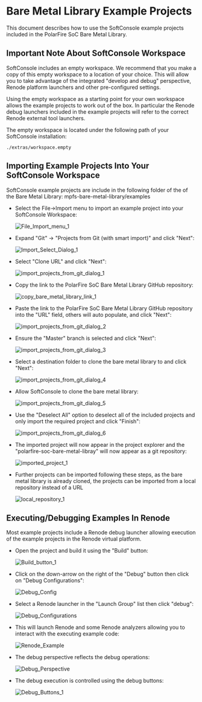 # Bare Metal Library Example Projects
This document describes how to use the SoftConsole example projects included in
the PolarFire SoC Bare Metal Library.

## Important Note About SoftConsole Workspace
SoftConsole includes an empty workspace. We recommend that you make a copy of
this empty workspace to a location of your choice. This will allow you to take
advantage of the integrated "develop and debug" perspective, Renode platform
launchers and other pre-configured settings.

Using the empty workspace as a starting point for your own workspace allows the
example projects to work out of the box. In particular the Renode debug launchers
included in the example projects will refer to the correct Renode external tool
launchers.

The empty workspace is located under the following path of your SoftConsole
installation:

    ./extras/workspace.empty

## Importing Example Projects Into Your SoftConsole Workspace
SoftConsole example projects are include in the following folder of the of the
Bare Metal Library: mpfs-bare-metal-library/examples

- Select the File->Import menu to import an example project into your SoftConsole
Workspace:

   ![File_Import_menu_1](images/file_import_menu_1.png)



- Expand "Git" -> "Projects from Git (with smart import)" and click "Next":

   ![Import_Select_Dialog_1](images/import_select_dialog_1.png)
   
   
- Select "Clone URL" and click "Next":

   ![import_projects_from_git_dialog_1](images/import_projects_from_git_dialog_1.png)
   

- Copy the link to the PolarFire SoC Bare Metal Library GitHub repository:

   ![copy_bare_metal_library_link_1](images/copy_bare_metal_library_link_1.png)   
   

- Paste the link to the PolarFire SoC Bare Metal Library GitHub repository into the "URL" field, others will auto populate, and click "Next":

   ![import_projects_from_git_dialog_2](images/import_projects_from_git_dialog_2.png)


- Ensure the "Master" branch is selected and click "Next":

   ![import_projects_from_git_dialog_3](images/import_projects_from_git_dialog_3.png)   
   
   
- Select a destination folder to clone the bare metal library to and click "Next":

   ![import_projects_from_git_dialog_4](images/import_projects_from_git_dialog_4.png)    
   
   
- Allow SoftConsole to clone the bare metal library:

   ![import_projects_from_git_dialog_5](images/import_projects_from_git_dialog_5.png)       
   
   
- Use the "Deselect All" option to deselect all of the included projects and only import the required project and click "Finish":

   ![import_projects_from_git_dialog_6](images/import_projects_from_git_dialog_6.png)       
   
   
- The imported project will now appear in the project explorer and the "polarfire-soc-bare-metal-libray" will now appear as a git repository:

   ![imported_project_1](images/imported_project_1.png)          
   

- Further projects can be imported following these steps, as the bare metal library is already cloned, the projects can be imported from a local repository instead of a URL
   
   ![local_repository_1](images/local_repository_1.png)     
   

## Executing/Debugging Examples In Renode
Most example projects include a Renode debug launcher allowing execution of the
example projects in the Renode virtual platform.


- Open the project and build it using the "Build" button:

   ![Build_button_1](images/build_button_1.png)


- Click on the down-arrow on the right of the "Debug" button then click on "Debug Configurations":

   ![Debug_Config](images/debug_config.png)


- Select a Renode launcher in the "Launch Group" list then click "debug":

   ![Debug_Configurations](images/debug_configurations.png)


- This will launch Renode and some Renode analyzers allowing you to interact with the executing example code:

   ![Renode_Example](images/renode_example.png)


- The debug perspective reflects the debug operations:

   ![Debug_Perspective](images/debug_perspective.png)


- The debug execution is controlled using the debug buttons:

   ![Debug_Buttons_1](images/debug_buttons_1.png)

